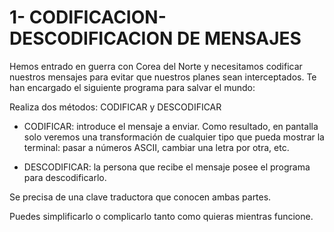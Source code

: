 # 1- CODIFICACION-DESCODIFICACION DE MENSAJES


Hemos entrado en guerra con Corea del Norte y necesitamos codificar nuestros mensajes para evitar que nuestros planes sean interceptados.
Te han encargado el siguiente programa para salvar el mundo:

Realiza dos métodos: CODIFICAR y DESCODIFICAR

- CODIFICAR: introduce el mensaje a enviar. Como resultado, en pantalla
solo veremos una transformación de cualquier tipo que pueda mostrar la terminal:
pasar a números ASCII,  cambiar una letra por otra, etc.

- DESCODIFICAR: la persona que recibe el mensaje posee el programa para descodificarlo.

Se precisa de una clave traductora que conocen ambas partes.

Puedes simplificarlo o complicarlo tanto como quieras mientras funcione.
